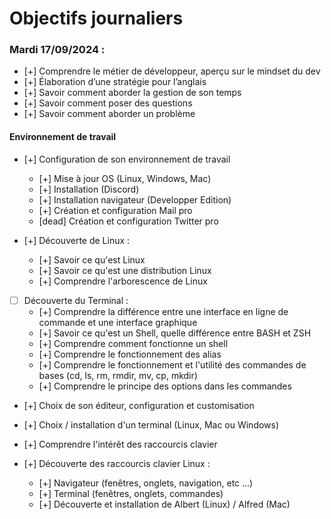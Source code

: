 # Objectifs journaliers

### Mardi 17/09/2024 :


* [+] Comprendre le métier de développeur, aperçu sur le mindset du dev
* [+] Élaboration d’une stratégie pour l’anglais
* [+] Savoir comment aborder la gestion de son temps
* [+] Savoir comment poser des questions
* [+] Savoir comment aborder un problème

#### Environnement de travail

* [+] Configuration de son environnement de travail
  * [+] Mise à jour OS (Linux, Windows, Mac)
  * [+] Installation (Discord)
  * [+] Installation navigateur (Developper Edition)
  * [+] Création et configuration Mail pro 
  * [dead] Création et configuration Twitter pro 

* [+] Découverte de Linux :
  * [+] Savoir ce qu'est Linux
  * [+] Savoir ce qu'est une distribution Linux
  * [+] Comprendre l'arborescence de Linux

* [ ] Découverte du Terminal : 
  * [+] Comprendre la différence entre une interface en ligne de commande et une interface graphique
  * [+] Savoir ce qu'est un Shell, quelle différence entre BASH et ZSH 
  * [+] Comprendre comment fonctionne un shell
  * [+] Comprendre le fonctionnement des alias
  * [+] Comprendre le fonctionnement et l'utilité des commandes de bases (cd, ls, rm, rmdir, mv, cp, mkdir)
  * [+] Comprendre le principe des options dans les commandes

* [+] Choix de son éditeur, configuration et customisation
* [+] Choix / installation d'un terminal (Linux, Mac ou Windows)

* [+] Comprendre l'intérêt des raccourcis clavier
* [+] Découverte des raccourcis clavier Linux : 
  * [+] Navigateur (fenêtres, onglets, navigation, etc …)
  * [+] Terminal (fenêtres, onglets, commandes)
  * [+] Découverte et installation de Albert (Linux) / Alfred (Mac)

